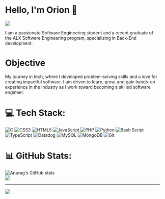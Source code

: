 # Hello, I'm Orion 👋
<a href="https://linkedin.com/in/orion-dooms-168b86278"><img src="https://img.shields.io/badge/-LinkedIn-0072b1?&style=for-the-badge&logo=linkedin&logoColor=white" /></a>

I am a passionate Software Engineering student and a recent graduate of the ALX Software Engineering program, specializing in Back-End development.

# Objective
My journey in tech, where I developed problem-solving skills and a love for creating impactful software. I am driven to learn, grow, and gain hands-on experience in the industry as I work toward becoming a skilled software engineer.

<!-------------------------------------
## Skills
[Provide skills and associated project. Make sure to hyperlink the project - Remove this afterwards]]

| Skill                                         | Associated Project         |
|-----------------------------------------------|----------------------------|
| SIEM Implementation and Log Analysis          | <a href="https://google.com">Detection Lab</a>|
| Network Traffic Monitoring and Attack Detection | <a href="https://google.com">Detection Lab</a>|
| Security Automation with Shuffle SOAR         | SOC Automation Lab|
| Incident Response Planning and Execution      | SOC Automation Lab|
| Case Management with TheHive                  | SOC Automation Lab|
| Scripting and Automation for Threat Mitigation | SOC Automation Lab|
-->

# 💻 Tech Stack:
![C](https://img.shields.io/badge/c-%2300599C.svg?style=for-the-badge&logo=c&logoColor=white) ![CSS3](https://img.shields.io/badge/css3-%231572B6.svg?style=for-the-badge&logo=css3&logoColor=white) ![HTML5](https://img.shields.io/badge/html5-%23E34F26.svg?style=for-the-badge&logo=html5&logoColor=white) ![JavaScript](https://img.shields.io/badge/javascript-%23323330.svg?style=for-the-badge&logo=javascript&logoColor=%23F7DF1E) ![PHP](https://img.shields.io/badge/php-%23777BB4.svg?style=for-the-badge&logo=php&logoColor=white) ![Python](https://img.shields.io/badge/python-3670A0?style=for-the-badge&logo=python&logoColor=ffdd54) ![Bash Script](https://img.shields.io/badge/bash_script-%23121011.svg?style=for-the-badge&logo=gnu-bash&logoColor=white) ![TypeScript](https://img.shields.io/badge/typescript-%23007ACC.svg?style=for-the-badge&logo=typescript&logoColor=white) ![Datadog](https://img.shields.io/badge/datadog-%23632CA6.svg?style=for-the-badge&logo=datadog&logoColor=white) ![MySQL](https://img.shields.io/badge/mysql-4479A1.svg?style=for-the-badge&logo=mysql&logoColor=white) ![MongoDB](https://img.shields.io/badge/MongoDB-%234ea94b.svg?style=for-the-badge&logo=mongodb&logoColor=white) ![Git](https://img.shields.io/badge/git-%23F05033.svg?style=for-the-badge&logo=git&logoColor=white)
# 📊 GitHub Stats:
![Anurag's GitHub stats](https://github-readme-stats.vercel.app/api?username=OrionDooms&show_icons=true&theme=radical)
<br/>
![](https://github-readme-stats.vercel.app/api/top-langs/?username=OrionDooms&theme=dark&hide_border=false&include_all_commits=false&count_private=false&layout=compact)

---
[![](https://visitcount.itsvg.in/api?id=OrionDooms&icon=0&color=0)](https://visitcount.itsvg.in)

<!-- Proudly created with GPRM ( https://gprm.itsvg.in ) -->
